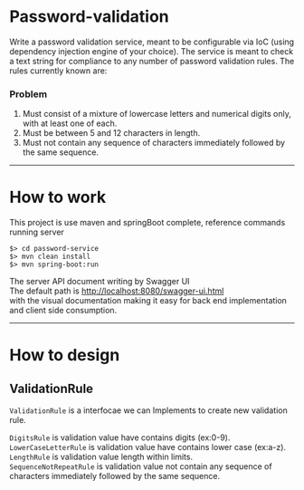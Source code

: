# Password-validation

Write a password validation service, meant to be configurable via IoC (using dependency injection engine of your choice). The service is meant to check a text string for compliance to any number of password validation rules. The rules currently known are:

### Problem
1. Must consist of a mixture of lowercase letters and numerical digits only, with at least one of each.
2. Must be between 5 and 12 characters in length.
3. Must not contain any sequence of characters immediately followed by the same sequence.

----

# How to work 

This project is use maven and springBoot complete,  reference commands running server

```
$> cd password-service
$> mvn clean install
$> mvn spring-boot:run
```

The server API document writing by Swagger UI <br>
The default path is [http://localhost:8080/swagger-ui.html](http://localhot:8080/swagger-ui.html) <br>
with the visual documentation making it easy for back end implementation and client side consumption. <br>

----

# How to design

## ValidationRule

<code>ValidationRule</code> is a interfocae we can Implements to create new validation rule.  <br>

<code>DigitsRule</code> is validation value have contains digits (ex:0-9). <br>
<code>LowerCaseLetterRule</code> is validation value have contains lower case (ex:a-z). <br>
<code>LengthRule</code> is validation value length within limits.  <br>
<code>SequenceNotRepeatRule</code> is validation value not contain any sequence of characters immediately followed by the same sequence.  <br>
